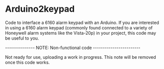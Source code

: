 # Arduino2keypad
Code to interface a 6160 alarm keypad with an Arduino.  If you are interested in using a 6160 alarm keypad (commonly found connected to a variety of Honeywell alarm systems like the Vista-20p) in your project, this code may be useful to you.

--------------- NOTE: Non-functional code ------------------------

Not ready for use, uploading a work in progress.  This note will be removed once this code works.

